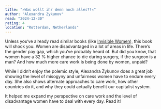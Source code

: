 ```yaml
---
title: "»Was wollt ihr denn noch alles?!«"
author: "Alexandra Zykunov"
read: "2024-12-30"
rating: 4
location: "Rotterdam, Netherlands"
---
```


Unless you‘ve already read similar books (like
[Invisible Women](/library/invisible-women)), this book will shock you.
Women are disadvantaged in a lot of areas in life. There‘s the gender pay gap,
which you‘ve probably heard of.
But did you know, that women have a 32 % higher chance to die during surgery,
if the surgeon is a man?
And how much more care work is being done by women, unpaid? 

While I didn’t enjoy the polemic style, Alexandra Zykunov does a great job
showing the level of misogyny and unfairness women have to endure every day.
She also shows alternate approaches to care work, how other countries do it, and
why they could actually benefit our capitalist system.

It helped me expand my perspective on care work and the level of disadvantage
women have to deal with every day. 
Read it!
